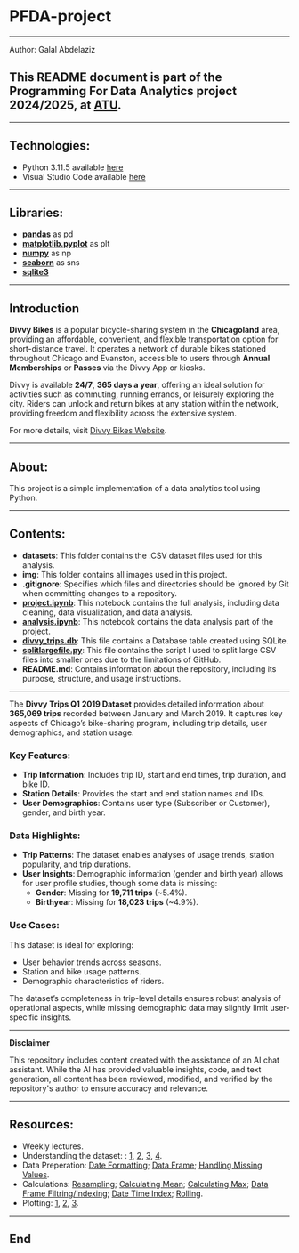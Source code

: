 # PFDA-project

***

Author: Galal Abdelaziz

## This README document is part of the __Programming For Data Analytics__ project 2024/2025, at [ATU](https://www.atu.ie/).

***

## Technologies:

* Python 3.11.5 available [here](https://www.anaconda.com/download)
* Visual Studio Code available [here](https://code.visualstudio.com/)

***

## Libraries:

- [**pandas**](https://pandas.pydata.org/) as pd
- [**matplotlib.pyplot**](https://matplotlib.org/stable/api/pyplot_api.html) as plt
- [**numpy**](https://numpy.org/) as np
- [**seaborn**](https://seaborn.pydata.org/) as sns
- [**sqlite3**](https://docs.python.org/3/library/sqlite3.html)

***

## Introduction

**Divvy Bikes** is a popular bicycle-sharing system in the **Chicagoland** area, providing an affordable, convenient, and flexible transportation option for short-distance travel. It operates a network of durable bikes stationed throughout Chicago and Evanston, accessible to users through **Annual Memberships** or **Passes** via the Divvy App or kiosks.

Divvy is available **24/7**, **365 days a year**, offering an ideal solution for activities such as commuting, running errands, or leisurely exploring the city. Riders can unlock and return bikes at any station within the network, providing freedom and flexibility across the extensive system.

For more details, visit [Divvy Bikes Website](https://divvybikes.com/about).

***

## About:

This project is a simple implementation of a data analytics tool using Python. 

***

## Contents:

- **datasets**: This folder contains the .CSV dataset files used for this analysis.
- **img**: This folder contains all images used in this project.
- **.gitignore**: Specifies which files and directories should be ignored by Git when committing changes to a repository.
- [**project.ipynb**](https://github.com/Galal-Abdelaziz/PFDA-project/blob/main/project.ipynb): This notebook contains the full analysis, including data cleaning, data visualization, and data analysis.
- [**analysis.ipynb**](https://github.com/Galal-Abdelaziz/PFDA-project/blob/main/analysis.ipynb): This notebook contains the data analysis part of the project.
- [**divvy_trips.db**](https://github.com/Galal-Abdelaziz/PFDA-project/blob/main/divvy_trips.db): This file contains a Database table created using SQLite. 
- [**splitlargefile.py**](https://github.com/Galal-Abdelaziz/PFDA-project/blob/main/splitlargefile.py): This file contains the script I used to split large CSV files into smaller ones due to the limitations of GitHub.
- **README.md**: Contains information about the repository, including its purpose, structure, and usage instructions.

***

The **Divvy Trips Q1 2019 Dataset** provides detailed information about **365,069 trips** recorded between January and March 2019. It captures key aspects of Chicago’s bike-sharing program, including trip details, user demographics, and station usage.

### Key Features:

- **Trip Information**: Includes trip ID, start and end times, trip duration, and bike ID.
- **Station Details**: Provides the start and end station names and IDs.
- **User Demographics**: Contains user type (Subscriber or Customer), gender, and birth year.

### Data Highlights:

- **Trip Patterns**: The dataset enables analyses of usage trends, station popularity, and trip durations.
- **User Insights**: Demographic information (gender and birth year) allows for user profile studies, though some data is missing:
  - **Gender**: Missing for **19,711 trips** (~5.4%).
  - **Birthyear**: Missing for **18,023 trips** (~4.9%).

### Use Cases:

This dataset is ideal for exploring:
- User behavior trends across seasons.
- Station and bike usage patterns.
- Demographic characteristics of riders.

The dataset’s completeness in trip-level details ensures robust analysis of operational aspects, while missing demographic data may slightly limit user-specific insights.

***

**Disclaimer**

This repository includes content created with the assistance of an AI chat assistant. While the AI has provided valuable insights, code, and text generation, all content has been reviewed, modified, and verified by the repository's author to ensure accuracy and relevance.

***

## Resources:

- Weekly lectures. 
- Understanding the dataset: : [1](https://divvy-tripdata.s3.amazonaws.com/index.html), [2](https://www.kaggle.com/datasets/mdmasumomarjashim/divvy-trips-data-20192020), [3](https://medium.com/@gbemuduazubuike/), [4](divvy-bikes-an-exercise-on-data-cleaning-and-analysis-of-cycling-data-using-r-programming-language-c38e8a4521ef).
- Data Preperation: [Date Formatting](https://pandas.pydata.org/pandas-docs/stable/reference/api/pandas.to_datetime.html); [Data Frame](https://pandas.pydata.org/pandas-docs/stable/reference/api/pandas.DataFrame.set_index.html); [Handling Missing Values](https://community.sisense.com/t5/knowledge-base/dealing-with-missing-values-in-python/ta-p/9376).
- Calculations: [Resampling](https://pandas.pydata.org/pandas-docs/stable/user_guide/timeseries.html#resampling); [Calculating Mean](https://pandas.pydata.org/pandas-docs/stable/reference/api/pandas.DataFrame.mean.html); [Calculating Max](https://pandas.pydata.org/pandas-docs/stable/reference/api/pandas.Series.max.html); [Data Frame Filtring/Indexing](https://pandas.pydata.org/pandas-docs/stable/user_guide/indexing.html#boolean-indexing); [Date Time Index](https://pandas.pydata.org/pandas-docs/stable/user_guide/timeseries.html#dateoffset); [Rolling](https://pandas.pydata.org/pandas-docs/stable/reference/api/pandas.DataFrame.rolling.html). 
- Plotting: [1](https://matplotlib.org/stable/api/_as_gen/matplotlib.pyplot.figure.html), [2](https://matplotlib.org/stable/api/_as_gen/matplotlib.pyplot.plot.html), [3](https://matplotlib.org/stable/api/axes_api.html).  

***

## End